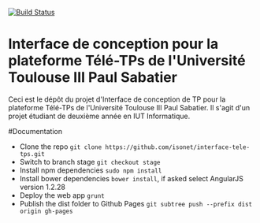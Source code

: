 [![Build Status](https://travis-ci.org/Schlipak/interface-tele-tps.svg)](https://travis-ci.org/Schlipak/interface-tele-tps)

Interface de conception pour la plateforme Télé-TPs de l'Université Toulouse III Paul Sabatier
==================

Ceci est le dépôt du projet d'Interface de conception de TP pour la plateforme Télé-TPs de l'Université Toulouse III Paul Sabatier.
Il s'agit d'un projet étudiant de deuxième année en IUT Informatique.

#Documentation

- Clone the repo `git clone https://github.com/isonet/interface-tele-tps.git`
- Switch to branch stage `git checkout stage`
- Install npm dependencies `sudo npm install`
- Install bower dependencies `bower install`, if asked select AngularJS version 1.2.28
- Deploy the web app `grunt`
- Publish the dist folder to Github Pages `git subtree push --prefix dist origin gh-pages`

